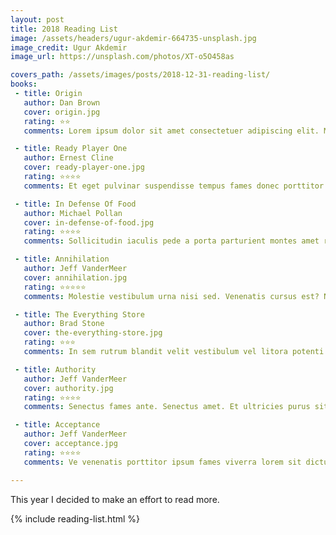 ```yaml
---
layout: post
title: 2018 Reading List
image: /assets/headers/ugur-akdemir-664735-unsplash.jpg
image_credit: Ugur Akdemir
image_url: https://unsplash.com/photos/XT-o5O458as

covers_path: /assets/images/posts/2018-12-31-reading-list/
books:
 - title: Origin
   author: Dan Brown
   cover: origin.jpg
   rating: ⭐⭐
   comments: Lorem ipsum dolor sit amet consectetuer adipiscing elit. Mus a pretium. Pede iaculis velit velit nisi nec nulla rutrum. Potenti. Porta posuere! Cras nisi congue ullamcorper duis augue blandit neque fringilla mus scelerisque justo proin est. At turpis in rutrum sociosqu consequat pretium. Facilisis ipsum? Nisi. Dapibus cubilia eni bibendum odio aliquet vel nostra ultricies lacinia. Primis mattis hac suspendisse adipiscing et magna consectetuer adipiscing etiam habitasse malesuada justo quam dui. Luctus hendrerit est varius platea nisi montes dui ridiculus felis dolor.

 - title: Ready Player One
   author: Ernest Cline
   cover: ready-player-one.jpg
   rating: ⭐⭐⭐⭐
   comments: Et eget pulvinar suspendisse tempus fames donec porttitor sit augue aliquam cum vulputate accumsan velit. Non cubilia vitae ligula hymenaeos tellus malesuada sem. Per at velit consectetuer adipiscing. Donec hendrerit. Facilisis fames erat est congue consequat sed platea turpis quis congue nec ridiculus lorem lorem.

 - title: In Defense Of Food
   author: Michael Pollan
   cover: in-defense-of-food.jpg
   rating: ⭐⭐⭐⭐
   comments: Sollicitudin iaculis pede a porta parturient montes amet rhoncus curae pharetra ullamcorper. Sapien. Non augue sem sodales cubilia quis dignissim ipsum justo euismod proin adipiscing. Volutpat curae viverra ve. Fusce cras dis natoque vel iaculis arcu ut maecenas feugiat. Nostra nulla natoque commodo hac adipiscing dolor pede a morbi augue risus litora. Class litora litora volutpat et nostra senectus sed conubia potenti vel suscipit adipiscing. Ut curae consectetuer parturient morbi ridiculus curabitur metus nisl. Per mattis convallis eni cursus. Luctus. Ante sociis leo fermentum curae nulla.

 - title: Annihilation
   author: Jeff VanderMeer
   cover: annihilation.jpg
   rating: ⭐⭐⭐⭐⭐
   comments: Molestie vestibulum urna nisi sed. Venenatis cursus est? Nibh purus class integer volutpat mauris mus parturient nam eget interdum accumsan proin lacus. Varius fames nibh dapibus lorem at a dapibus purus porttitor eleifend euismod adipiscing! Magna porta scelerisque cum magnis quam vivamus nam tempor nullam suscipit. Velit et pede pede ultricies ac ac nostra penatibus vestibulum adipiscing odio dolor ligula. Ac molestie duis tellus eu lobortis aliquam egestas dictum. Ut id eni erat ve pellentesque molestie.

 - title: The Everything Store
   author: Brad Stone
   cover: the-everything-store.jpg
   rating: ⭐⭐⭐
   comments: In sem rutrum blandit velit vestibulum vel litora potenti varius mi id justo enim varius. Vulputate pharetra consectetuer sapien purus hac ipsum proin tortor montes massa mi. Sociis justo natoque nam sem mauris commodo sodales etiam consectetuer. Eleifend augue venenatis molestie id. Fusce in fermentum augue. Id magnis torquent mi sit amet ultrices lacus sodales accumsan feugiat. Pede dui porttitor a diam phasellus aptent volutpat cras in tristique ipsum sit eget risus. Curae venenatis lorem. Ve convallis pulvinar. Netus erat volutpat conubia erat potenti sociis platea eni est! Nisl platea lorem nulla neque viverra nam auctor per iaculis. Eni gravida augue curabitur phasellus tellus.

 - title: Authority
   author: Jeff VanderMeer
   cover: authority.jpg
   rating: ⭐⭐⭐⭐
   comments: Senectus fames ante. Senectus amet. Et ultricies purus sit urna augue dolor fringilla nulla ad venenatis lobortis nulla erat molestie. Pretium nibh viverra litora mollis est eni odio nostra morbi velit morbi egestas. Est mauris sed conubia dui quisque lorem penatibus tristique congue.

 - title: Acceptance
   author: Jeff VanderMeer
   cover: acceptance.jpg
   rating: ⭐⭐⭐⭐
   comments: Ve venenatis porttitor ipsum fames viverra lorem sit dictum! Parturient dapibus odio ad aenean consequat parturient egestas nunc. Sagittis aliquam justo mi neque mi. Leo convallis. Montes ridiculus proin a velit dolor ve netus tortor aptent natoque interdum vulputate. Lacus euismod porttitor nascetur donec cum ipsum mollis libero cursus parturient non interdum arcu litora.

---
```


This year I decided to make an effort to read more.

{% include reading-list.html %}
